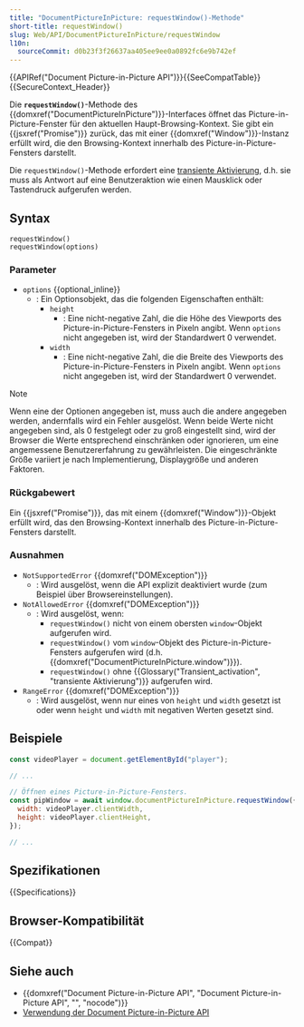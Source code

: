 ```yaml
---
title: "DocumentPictureInPicture: requestWindow()-Methode"
short-title: requestWindow()
slug: Web/API/DocumentPictureInPicture/requestWindow
l10n:
  sourceCommit: d0b23f3f26637aa405ee9ee0a0892fc6e9b742ef
---
```


{{APIRef("Document Picture-in-Picture API")}}{{SeeCompatTable}}{{SecureContext_Header}}

Die **`requestWindow()`**-Methode des {{domxref("DocumentPictureInPicture")}}-Interfaces öffnet das Picture-in-Picture-Fenster für den aktuellen Haupt-Browsing-Kontext. Sie gibt ein {{jsxref("Promise")}} zurück, das mit einer {{domxref("Window")}}-Instanz erfüllt wird, die den Browsing-Kontext innerhalb des Picture-in-Picture-Fensters darstellt.

Die `requestWindow()`-Methode erfordert eine [transiente Aktivierung](/de/docs/Glossary/Transient_activation), d.h. sie muss als Antwort auf eine Benutzeraktion wie einen Mausklick oder Tastendruck aufgerufen werden.

## Syntax

```js-nolint
requestWindow()
requestWindow(options)
```

### Parameter

- `options` {{optional_inline}}
  - : Ein Optionsobjekt, das die folgenden Eigenschaften enthält:
    - `height`
      - : Eine nicht-negative Zahl, die die Höhe des Viewports des Picture-in-Picture-Fensters in Pixeln angibt. Wenn `options` nicht angegeben ist, wird der Standardwert 0 verwendet.
    - `width`
      - : Eine nicht-negative Zahl, die die Breite des Viewports des Picture-in-Picture-Fensters in Pixeln angibt. Wenn `options` nicht angegeben ist, wird der Standardwert 0 verwendet.

> [!NOTE]
> Wenn eine der Optionen angegeben ist, muss auch die andere angegeben werden, andernfalls wird ein Fehler ausgelöst. Wenn beide Werte nicht angegeben sind, als 0 festgelegt oder zu groß eingestellt sind, wird der Browser die Werte entsprechend einschränken oder ignorieren, um eine angemessene Benutzererfahrung zu gewährleisten. Die eingeschränkte Größe variiert je nach Implementierung, Displaygröße und anderen Faktoren.

### Rückgabewert

Ein {{jsxref("Promise")}}, das mit einem {{domxref("Window")}}-Objekt erfüllt wird, das den Browsing-Kontext innerhalb des Picture-in-Picture-Fensters darstellt.

### Ausnahmen

- `NotSupportedError` {{domxref("DOMException")}}
  - : Wird ausgelöst, wenn die API explizit deaktiviert wurde (zum Beispiel über Browsereinstellungen).
- `NotAllowedError` {{domxref("DOMException")}}
  - : Wird ausgelöst, wenn:
    - `requestWindow()` nicht von einem obersten `window`-Objekt aufgerufen wird.
    - `requestWindow()` vom `window`-Objekt des Picture-in-Picture-Fensters aufgerufen wird (d.h. {{domxref("DocumentPictureInPicture.window")}}).
    - `requestWindow()` ohne {{Glossary("Transient_activation", "transiente Aktivierung")}} aufgerufen wird.
- `RangeError` {{domxref("DOMException")}}
  - : Wird ausgelöst, wenn nur eines von `height` und `width` gesetzt ist oder wenn `height` und `width` mit negativen Werten gesetzt sind.

## Beispiele

```js
const videoPlayer = document.getElementById("player");

// ...

// Öffnen eines Picture-in-Picture-Fensters.
const pipWindow = await window.documentPictureInPicture.requestWindow({
  width: videoPlayer.clientWidth,
  height: videoPlayer.clientHeight,
});

// ...
```

## Spezifikationen

{{Specifications}}

## Browser-Kompatibilität

{{Compat}}

## Siehe auch

- {{domxref("Document Picture-in-Picture API", "Document Picture-in-Picture API", "", "nocode")}}
- [Verwendung der Document Picture-in-Picture API](/de/docs/Web/API/Document_Picture-in-Picture_API/Using)
